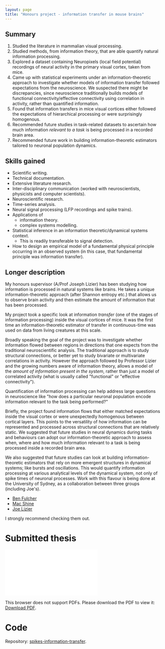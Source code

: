 ```yaml
---
layout: page
title: "Honours project - information transfer in mouse brains"
---
```


## Summary

1. Studied the literature in mammalian visual processing.
2. Studied methods, from information theory, that are able quantify natural
information processing.
2. Explored a dataset containing Neuropixels (local field potential) recordings
of neural activity in the primary visual cortex, taken from mice.
3. Came up with statistical experiments under an information-theoretic approach
to investigate whether models of information transfer followed expectations from
the neuroscience. We suspected there might be discrepancies, since neuroscience
traditionally builds models of functional connectivity/effective connectivity 
using correlation in activity, rather than quantified information.
4. Found that information transfers in mice visual cortices either followed the 
expectations of hierarchical processing or were surprisingly homogenous.
5. Recommended future studies in task-related datasets to ascertain how much
information *relevant to a task* is being processed in a recorded brain area.
6. Recommended future work in building information-theoretic estimators tailored
to neuronal population dynamics.

## Skills gained 

- Scientific writing.
- Technical documentation.
- Extensive literature research. 
- Inter-disciplinary communication (worked with neuroscientists, physicists and
computer scientists).
- Neuroscientific research.
- Time-series analysis.
- Neural signal processing (LFP recordings and spike trains).
- Applications of 
    - information theory.
    - complex systems modelling.
- Statistical inference in an information theoretic/dynamical systems context.
    - This is readily transferable to signal detection.
- How to design an empirical model of a fundamental physical principle
occurring in an observed system (in this case, that fundamental principle was
information transfer).

## Longer description

My honours supervisor (A/Prof Joseph Lizier) has been studying how information 
is processed in natural systems like brains. He takes a unique 
information-theoretic approach (after Shannon entropy etc.) that allows us to
observe brain activity and then estimate the amount of information that has been
processed.

My project took a specific look at information *transfer* (one of the stages of
information processing) inside the visual cortices of mice. It was the first
time an information-theoretic estimator of transfer in continuous-time was used
on data from living creatures at this scale.

Broadly speaking the goal of the project was to investigate whether information
flowed between regions in directions that one expects from the traditional
neuroscientific analysis. The traditional approach is to study structural 
connections, or better yet to study bivariate or multivariate correlations in 
activity. However the approach followed by Professor Lizier and the growing 
numbers aware of information theory, allows a model of the 
*amount of information present in the system*, rather than just a model of 
correlated activity (what is usually called "functional" or "effective 
connectivity").

Quantification of information processing can help address large questions in 
neuroscience like "how does a particular neuronal population encode information
relevant to the task being performed?"

Briefly, the project found information flows that either matched expectations
inside the visual cortex or were unexpectedly homogenous between cortical 
layers. This points to the versatility of how information can be represented
and processed across structural connections that are relatively static. We 
suggested that future studies in neural dynamics during tasks and behaviours 
can adopt our information-theoretic approach to assess when, where and how much
information relevant to a task is being processed inside a recorded brain area.

We also suggested that future studies can look at building information-theoretic
estimators that rely on more emergent structures in dynamical systems; like
bursts and oscillations. This would quantify information processing at various
analytical levels of the dynamical system, not only of spike times of neuronal 
processes. Work with this flavour is being done at the University of Sydney,
as a collaboration between three groups (including Joe's).
- [Ben Fulcher](https://dynamicsandneuralsystems.github.io/)
- [Mac Shine](https://shine-lab.org/research/)
- [Joe Lizier](https://www.sydney.edu.au/engineering/about/our-people/academic-staff/joseph-lizier.html)

I strongly recommend checking them out.

# Submitted thesis

<object data="{{site.github.url}}/assets/pdf/honours-thesis.pdf"
type="application/pdf" width="700px" height="700px">
    <embed src="{{site.github.url}}/assets/pdf/honours-thesis.pdf">
    <p>This browser does not support PDFs. Please download the PDF to view it:
        <a href="{{site.github.url}}/assets/pdf/honours-thesis.pdf">
            Download PDF</a>.
    </p>
    </embed>
</object>

# Code

Repository: 
[spikes-information-transfer](https://github.com/preqon/spikes-information-transfer).
